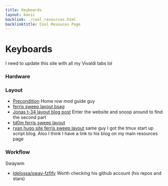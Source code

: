 ```yaml
---
title: Keyboards
layout: basic
backlink: ./cool_resources.html
backlinktitle: Cool Resouces Page
---
```

# Keyboards

I need to update this site with all my Vivaldi tabs lol
### Hardware

### Layout
* <a href="https://precondition.github.io/" target="_blank">Precondition</a> Home row mod guide guy
* <a href="https://www.rousette.org.uk/archives/ferris-sweep-keyboard-and-layout/" target="_blank">ferris sweep layout bsag</a>
* [Jonas t-34 layout blog post](https://www.jonashietala.se/blog/2021/06/03/the-t-34-keyboard-layout/) Enter the website and snoop around to find the second part
* [td0m ferris sweep layout](https://github.com/td0m/blog/blob/main/content/posts/new-keyboard/index.md)
* [ryan hugo site ferris sweep layout](https://ryan.himmelwright.net/post/building-34-key-layout/) same guy I got the tmux start up script blog. Also I think I have a link to his blog on my main resources page

### Workflow
Swaywm
* [ldelossa/sway-fzfify](https://github.com/ldelossa/sway-fzfify) Worth checking his github account (his repos and stars)
